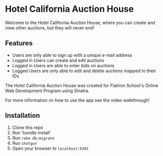 # Hotel California Auction House  

Welcome to the Hotel California Auction House, where you can create and view other auctions, but they will never end! 

## Features 
- Users are only able to sign up with a unique e-mail address
- Logged in Users can create and edit auctions
- Logged in Users are able to enter bids on auctions 
- Logged Users are only able to edit and delete auctions mapped to their IDs

The Hotel California Auction House was created for Flatiron School's Online Web Development Program using Sinatra.

For more information on how to use the app see the video walkthrough!

## Installation 
1. Clone this repo
2. Run 'bundle install'
3. Run `rake db:migrate`
4. Run `shotgun`
5. Open your browser to `localhost:9393`



